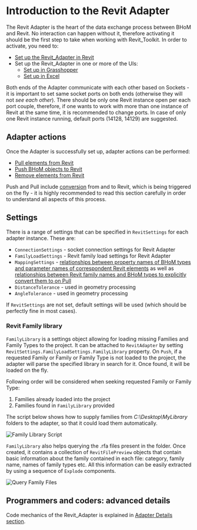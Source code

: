 # Introduction to the Revit Adapter

The Revit Adapter is the heart of the data exchange process between BHoM and Revit. No interaction can happen without it, therefore activating it should be the first step to take when working with Revit_Toolkit. In order to activate, you need to:
- [Set up the Revit_Adapter in Revit](Adapter-setup-in-Revit)
- Set up the Revit_Adapter in one or more of the UIs:
    - [Set up in Grasshopper](Adapter-Setup-in-Grasshopper)
    - [Set up in Excel](Adapter-Setup-in-Excel)

Both ends of the Adapter communicate with each other based on Sockets - it is important to set same socket ports on both ends (otherwise they will not _see each other_). There should be only one Revit instance open per each port couple, therefore, if one wants to work with more than one instance of Revit at the same time, it is recommended to change ports. In case of only one Revit instance running, default ports (14128, 14129) are suggested.

## Adapter actions
Once the Adapter is successfully set up, adapter actions can be performed:
- [Pull elements from Revit](Pull-from-Revit-basics)
- [Push BHoM objects to Revit](Push-to-Revit-basics)
- [Remove elements from Revit](Remove-from-Revit-basics)

Push and Pull include [conversion](Revit-BHoM-conversion) from and to Revit, which is being triggered on the fly - it is highly recommended to read this section carefully in order to understand all aspects of this process.

## Settings
There is a range of settings that can be specified in `RevitSettings` for each adapter instance. These are:
- `ConnectionSettings` - socket connection settings for Revit Adapter
- `FamilyLoadSettings` - Revit family load settings for Revit Adapter
- `MappingSettings` - [relationships between property names of BHoM types and parameter names of correspondent Revit elements](Handling-of-Parameters#parameter-mapping) as well as [relationships between Revit family names and BHoM types to explicitly convert them to on Pull](Explicit-mapping-Revit-families-to-BHoM-types-on-Pull)
- `DistanceTolerance` - used in geometry processing
- `AngleTolerance` - used in geometry processing

If `RevitSettings` are not set, default settings will be used (which should be perfectly fine in most cases).

### Revit Family library

`FamilyLibrary` is a settings object allowing for loading missing Families and Family Types to the project. It can be attached to `RevitAdapter` by setting `RevitSettings.FamilyLoadSettings.FamilyLibrary` property. On `Push`, if a requested Family or Family or Family Type is not loaded to the project, the adapter will parse the specified library in search for it. Once found, it will be loaded on the fly.

Following order will be considered when seeking requested Family or Family Type:
1. Families already loaded into the project
2. Families found in `FamilyLibrary` provided

The script below shows how to supply families from _C:\Desktop\MyLibrary_ folders to the adapter, so that it could load them automatically.

![Family Library Script](https://user-images.githubusercontent.com/26874773/102645648-14b66e80-4163-11eb-9345-4f09039736fd.png)

`FamilyLibrary` also helps querying the .rfa files present in the folder. Once created, it contains a collection of `RevitFilePreview` objects that contain basic information about the family contained in each file: category, family name, names of family types etc. All this information can be easily extracted by using a sequence of `Explode` components.

![Query Family Files](https://user-images.githubusercontent.com/26874773/102646256-0157d300-4164-11eb-882f-c5bb331f8394.png)

## Programmers and coders: advanced details
Code mechanics of the Revit_Adapter is explained in [Adapter Details section](Revit-Adapter-Details).